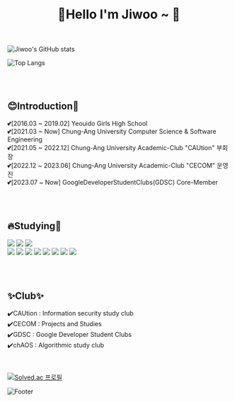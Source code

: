 <div align=center> <h1>🐤Hello I'm Jiwoo ~ 🐤</h1> </div>

<br/><br/>
![Jiwoo's GitHub stats](https://github-readme-stats.vercel.app/api?username=pjw-redt)

![Top Langs](https://github-readme-stats.vercel.app/api/top-langs/?username=pjw-redt&layout=compact&theme=)

<br/><br/>
<h2>😊Introduction🙌</h2>
💕[2016.03 ~ 2019.02] Yeouido Girls High School
<br/>
💕[2021.03 ~ Now] Chung-Ang University Computer Science & Software Engineering
<br/>
💕[2021.05 ~ 2022.12] Chung-Ang University Academic-Club "CAUtion" 부회장
<br/>
💕[2022.12 ~ 2023.06] Chung-Ang University Academic-Club "CECOM" 운영진
<br/>
💕[2023.07 ~ Now] GoogleDeveloperStudentClubs(GDSC) Core-Member


<br/><br/>
## 🔥Studying📑
<img src="https://img.shields.io/badge/C-A8B9CC?style=flat&logo=C&logoColor=white"/>  <img src="https://img.shields.io/badge/C++-00599C?style=flat-square&logo=C++&logoColor=white"/> <img src="https://img.shields.io/badge/java-007396?style=for-the-badge&logo=java&logoColor=white">
<br/>
<img src="https://img.shields.io/badge/javascript-F7DF1E?style=flat-square&logo=javascript&logoColor=white"/>  <img src="https://img.shields.io/badge/React-61DAF?style=flat&logo=React&logoColor=white"/>  <img src="https://img.shields.io/badge/php-777BB4?style=flat-square&logo=PHP&logoColor=white"/>  <img src="https://img.shields.io/badge/css-1572B6?style=flat-square&logo=css&logoColor=white"/>  <img src="https://img.shields.io/badge/Next.js-000000?style=for-the-badge&logo=Next.js&logoColor=white"/> <img src="https://img.shields.io/badge/flutter-02569B?style=for-the-badge&logo=flutter&logoColor=white"> <img src="https://img.shields.io/badge/mysql-4479A1?style=for-the-badge&logo=mysql&logoColor=white"> <img src="https://img.shields.io/badge/springboot-6DB33F?style=for-the-badge&logo=springboot&logoColor=white">

<br/><br/>
## ✨Club✨
✔️CAUtion : Information security study club
<br/>
✔️CECOM : Projects and Studies
<br/>
✔️GDSC : Google Developer Student Clubs
<br/>
✔️chAOS : Algorithmic study club

<br/><br/>
[![Solved.ac
프로필](http://mazassumnida.wtf/api/v2/generate_badge?boj=jiww4)](https://solved.ac/jiww4)


 ![Footer](https://capsule-render.vercel.app/api?type=waving&color=75BDE0&height=150&section=footer)
